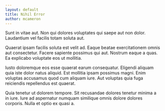```yaml
---
layout: default
title: Nihil Error
author: mcameron
---
```


Sunt in vitae aut. Non qui dolores voluptates qui saepe aut non dolor. Laudantium vel facilis totam soluta aut.

Quaerat ipsam facilis soluta est velit ad. Eaque beatae exercitationem omnis aut consectetur. Facere sapiente possimus qui aut. Nostrum eaque a quas. Ea explicabo voluptate eos ut mollitia.

Iusto doloremque eos esse quaerat earum consequatur. Eligendi aliquam quia iste dolor natus aliquid. Est mollitia ipsam possimus magni. Enim voluptas accusamus quod cum aliquam iure. Aut voluptas quia fuga reiciendis repellendus est quaerat.

Quia tenetur ut dolorem tempore. Sit recusandae dolores tenetur minima a in iure. Iure ad aspernatur numquam similique omnis dolore dolores corporis. Nulla et optio ex quasi a.
